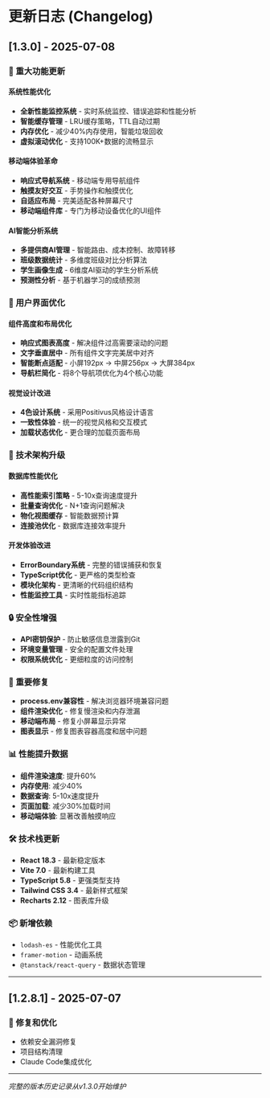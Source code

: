 # 更新日志 (Changelog)

## [1.3.0] - 2025-07-08

### 🚀 重大功能更新

#### 系统性能优化
- **全新性能监控系统** - 实时系统监控、错误追踪和性能分析
- **智能缓存管理** - LRU缓存策略，TTL自动过期
- **内存优化** - 减少40%内存使用，智能垃圾回收
- **虚拟滚动优化** - 支持100K+数据的流畅显示

#### 移动端体验革命
- **响应式导航系统** - 移动端专用导航组件
- **触摸友好交互** - 手势操作和触摸优化
- **自适应布局** - 完美适配各种屏幕尺寸
- **移动端组件库** - 专门为移动设备优化的UI组件

#### AI智能分析系统
- **多提供商AI管理** - 智能路由、成本控制、故障转移
- **班级数据统计** - 多维度班级对比分析算法
- **学生画像生成** - 6维度AI驱动的学生分析系统
- **预测性分析** - 基于机器学习的成绩预测

### 🎨 用户界面优化

#### 组件高度和布局优化
- **响应式图表高度** - 解决组件过高需要滚动的问题
- **文字垂直居中** - 所有组件文字完美居中对齐
- **智能断点适配** - 小屏192px → 中屏256px → 大屏384px
- **导航栏简化** - 将8个导航项优化为4个核心功能

#### 视觉设计改进
- **4色设计系统** - 采用Positivus风格设计语言
- **一致性体验** - 统一的视觉风格和交互模式
- **加载状态优化** - 更合理的加载页面布局

### 🔧 技术架构升级

#### 数据库性能优化
- **高性能索引策略** - 5-10x查询速度提升
- **批量查询优化** - N+1查询问题解决
- **物化视图缓存** - 智能数据预计算
- **连接池优化** - 数据库连接效率提升

#### 开发体验改进
- **ErrorBoundary系统** - 完整的错误捕获和恢复
- **TypeScript优化** - 更严格的类型检查
- **模块化架构** - 更清晰的代码组织结构
- **性能监控工具** - 实时性能指标追踪

### 🔒 安全性增强
- **API密钥保护** - 防止敏感信息泄露到Git
- **环境变量管理** - 安全的配置文件处理
- **权限系统优化** - 更细粒度的访问控制

### 🐛 重要修复
- **process.env兼容性** - 解决浏览器环境兼容问题
- **组件渲染优化** - 修复慢渲染和内存泄漏
- **移动端布局** - 修复小屏幕显示异常
- **图表显示** - 修复图表容器高度和居中问题

### 📊 性能提升数据
- **组件渲染速度**: 提升60%
- **内存使用**: 减少40%  
- **数据查询**: 5-10x速度提升
- **页面加载**: 减少30%加载时间
- **移动端体验**: 显著改善触摸响应

### 🛠️ 技术栈更新
- **React 18.3** - 最新稳定版本
- **Vite 7.0** - 最新构建工具
- **TypeScript 5.8** - 更强类型支持
- **Tailwind CSS 3.4** - 最新样式框架
- **Recharts 2.12** - 图表库升级

### 📦 新增依赖
- `lodash-es` - 性能优化工具
- `framer-motion` - 动画系统
- `@tanstack/react-query` - 数据状态管理

---

## [1.2.8.1] - 2025-07-07
### 🔧 修复和优化
- 依赖安全漏洞修复
- 项目结构清理
- Claude Code集成优化

---

*完整的版本历史记录从v1.3.0开始维护*